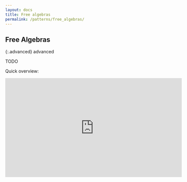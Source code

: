 ```yaml
---
layout: docs
title: Free algebras
permalink: /patterns/free_algebras/
---
```


## Free Algebras

{:.advanced}
advanced

TODO

Quick overview:
<iframe width="560" height="315" src="https://www.youtube.com/embed/kr8iWE4Jfhc" frameborder="0" gesture="media" allow="encrypted-media" allowfullscreen></iframe>
